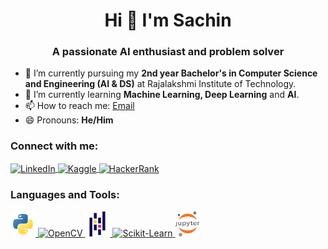 <h1 align="center">Hi 👋 I'm Sachin</h1>
<h3 align="center">A passionate AI enthusiast and problem solver</h3>

- 🔭 I’m currently pursuing my **2nd year Bachelor's in Computer Science and Engineering (AI & DS)** at Rajalakshmi Institute of Technology.  
- 🌱 I’m currently learning **Machine Learning, Deep Learning** and **AI**.  
- 📫 How to reach me: <a href="mailto:svsachin2005@gmail.com">Email</a>  
- 😄 Pronouns: **He/Him**

<h3 align="left">Connect with me:</h3>
<p align="left">
  <a href="https://www.linkedin.com/in/sachin-s-a05626298" target="blank">
    <img align="center" src="https://cdn.jsdelivr.net/npm/simple-icons@3.0.1/icons/linkedin.svg" alt="LinkedIn" height="30" width="40" />
  </a>
  <a href="https://www.kaggle.com/mrsachin543" target="blank">
    <img align="center" src="https://cdn.jsdelivr.net/npm/simple-icons@3.0.1/icons/kaggle.svg" alt="Kaggle" height="30" width="40" />
  </a>
  <a href="https://www.hackerrank.com/svsachin2005" target="blank">
    <img align="center" src="https://cdn.jsdelivr.net/npm/simple-icons@3.0.1/icons/hackerrank.svg" alt="HackerRank" height="30" width="40" />
  </a>
</p>

<h3 align="left">Languages and Tools:</h3>
<p align="left">
  <a href="https://www.python.org" target="blank"> 
    <img src="https://raw.githubusercontent.com/devicons/devicon/master/icons/python/python-original.svg" alt="Python" width="40" height="40"/> 
  </a> 
  <a href="https://opencv.org/" target="blank"> 
    <img src="https://www.vectorlogo.zone/logos/opencv/opencv-icon.svg" alt="OpenCV" width="40" height="40"/> 
  </a> 
  <a href="https://pandas.pydata.org/" target="blank"> 
    <img src="https://raw.githubusercontent.com/devicons/devicon/master/icons/pandas/pandas-original.svg" alt="Pandas" width="40" height="40"/> 
  </a> 
  <a href="https://scikit-learn.org/" target="blank"> 
    <img src="https://upload.wikimedia.org/wikipedia/commons/0/05/Scikit_learn_logo_small.svg" alt="Scikit-Learn" width="40" height="40"/> 
  </a>
  <a href="https://jupyter.org/" target="blank"> 
    <img src="https://raw.githubusercontent.com/devicons/devicon/master/icons/jupyter/jupyter-original-wordmark.svg" alt="Jupyter" width="40" height="40"/> 
  </a>
</p>
